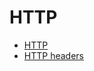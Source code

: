 # HTTP

* [HTTP](https://developer.mozilla.org/en-US/docs/Web/HTTP)
* [HTTP headers](https://developer.mozilla.org/en-US/docs/Web/HTTP/Headers)


